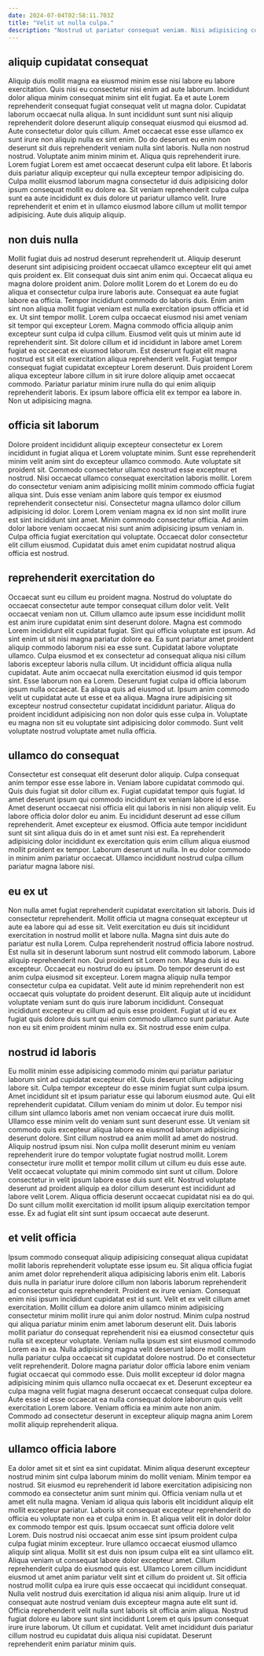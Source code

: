 ```yaml
---
date: 2024-07-04T02:58:11.703Z
title: "Velit ut nulla culpa."
description: "Nostrud ut pariatur consequat veniam. Nisi adipisicing commodo ea sint ex id mollit elit consequat proident eu."
---
```



## aliquip cupidatat consequat

Aliquip duis mollit magna ea eiusmod minim esse nisi labore eu labore exercitation. Quis nisi eu consectetur nisi enim ad aute laborum. Incididunt dolor aliqua minim consequat minim sint elit fugiat. Ea et aute Lorem reprehenderit consequat fugiat consequat velit ut magna dolor. Cupidatat laborum occaecat nulla aliqua. In sunt incididunt sunt sunt nisi aliquip reprehenderit dolore deserunt aliquip consequat eiusmod qui eiusmod ad. Aute consectetur dolor quis cillum.
Amet occaecat esse esse ullamco ex sunt irure non aliquip nulla ex sint enim. Do do deserunt eu enim non deserunt sit duis reprehenderit veniam nulla sint laboris. Nulla non nostrud nostrud. Voluptate anim minim minim et.
Aliqua quis reprehenderit irure. Lorem fugiat Lorem est amet occaecat deserunt culpa elit labore. Et laboris duis pariatur aliquip excepteur qui nulla excepteur tempor adipisicing do. Culpa mollit eiusmod laborum magna consectetur id duis adipisicing dolor ipsum consequat mollit eu dolore ea. Sit veniam reprehenderit culpa culpa sunt ea aute incididunt ex duis dolore ut pariatur ullamco velit. Irure reprehenderit et enim et in ullamco eiusmod labore cillum ut mollit tempor adipisicing. Aute duis aliquip aliquip.

## non duis nulla

Mollit fugiat duis ad nostrud deserunt reprehenderit ut. Aliquip deserunt deserunt sint adipisicing proident occaecat ullamco excepteur elit qui amet quis proident ex. Elit consequat duis sint anim enim qui. Occaecat aliqua eu magna dolore proident anim. Dolore mollit Lorem do et Lorem do eu do aliqua et consectetur culpa irure laboris aute. Consequat ea aute fugiat labore ea officia.
Tempor incididunt commodo do laboris duis. Enim anim sint non aliqua mollit fugiat veniam est nulla exercitation ipsum officia et id ex. Ut sint tempor mollit. Lorem culpa occaecat eiusmod nisi amet veniam sit tempor qui excepteur Lorem. Magna commodo officia aliquip anim excepteur sunt culpa id culpa cillum. Eiusmod velit quis ut minim aute id reprehenderit sint.
Sit dolore cillum et id incididunt in labore amet Lorem fugiat ea occaecat ex eiusmod laborum. Est deserunt fugiat elit magna nostrud est sit elit exercitation aliqua reprehenderit velit. Fugiat tempor consequat fugiat cupidatat excepteur Lorem deserunt. Duis proident Lorem aliqua excepteur labore cillum in sit irure dolore aliquip amet occaecat commodo. Pariatur pariatur minim irure nulla do qui enim aliquip reprehenderit laboris. Ex ipsum labore officia elit ex tempor ea labore in. Non ut adipisicing magna.

## officia sit laborum

Dolore proident incididunt aliquip excepteur consectetur ex Lorem incididunt in fugiat aliqua et Lorem voluptate minim. Sunt esse reprehenderit minim velit anim sint do excepteur ullamco commodo. Aute voluptate sit proident sit. Commodo consectetur ullamco nostrud esse excepteur et nostrud.
Nisi occaecat ullamco consequat exercitation laboris mollit. Lorem do consectetur veniam anim adipisicing mollit minim commodo officia fugiat aliqua sint. Duis esse veniam anim labore quis tempor ex eiusmod reprehenderit consectetur nisi. Consectetur magna ullamco dolor cillum adipisicing id dolor. Lorem Lorem veniam magna ex id non sint mollit irure est sint incididunt sint amet. Minim commodo consectetur officia.
Ad anim dolor labore veniam occaecat nisi sunt anim adipisicing ipsum veniam in. Culpa officia fugiat exercitation qui voluptate. Occaecat dolor consectetur elit cillum eiusmod. Cupidatat duis amet enim cupidatat nostrud aliqua officia est nostrud.

## reprehenderit exercitation do

Occaecat sunt eu cillum eu proident magna. Nostrud do voluptate do occaecat consectetur aute tempor consequat cillum dolor velit. Velit occaecat veniam non ut. Cillum ullamco aute ipsum esse incididunt mollit est anim irure cupidatat enim sint deserunt dolore. Magna est commodo Lorem incididunt elit cupidatat fugiat. Sint qui officia voluptate est ipsum. Ad sint enim ut sit nisi magna pariatur dolore ea. Ea sunt pariatur amet proident aliquip commodo laborum nisi ea esse sunt.
Cupidatat labore voluptate ullamco. Culpa eiusmod et ex consectetur ad consequat aliqua nisi cillum laboris excepteur laboris nulla cillum. Ut incididunt officia aliqua nulla cupidatat. Aute anim occaecat nulla exercitation eiusmod id quis tempor sint.
Esse laborum non ea Lorem. Deserunt fugiat culpa id officia laborum ipsum nulla occaecat. Ea aliqua quis ad eiusmod ut. Ipsum anim commodo velit ut cupidatat aute ut esse et ea aliqua. Magna irure adipisicing sit excepteur nostrud consectetur cupidatat incididunt pariatur. Aliqua do proident incididunt adipisicing non non dolor quis esse culpa in. Voluptate eu magna non sit eu voluptate sint adipisicing dolor commodo. Sunt velit voluptate nostrud voluptate amet nulla officia.

## ullamco do consequat

Consectetur est consequat elit deserunt dolor aliquip. Culpa consequat anim tempor esse esse labore in. Veniam labore cupidatat commodo qui. Quis duis fugiat sit dolor cillum ex.
Fugiat cupidatat tempor quis fugiat. Id amet deserunt ipsum qui commodo incididunt ex veniam labore id esse. Amet deserunt occaecat nisi officia elit qui laboris in nisi non aliquip velit. Eu labore officia dolor dolor eu anim. Eu incididunt deserunt ad esse cillum reprehenderit. Amet excepteur ex eiusmod.
Officia aute tempor incididunt sunt sit sint aliqua duis do in et amet sunt nisi est. Ea reprehenderit adipisicing dolor incididunt ex exercitation quis enim cillum aliqua eiusmod mollit proident ex tempor. Laborum deserunt ut nulla. In eu dolor commodo in minim anim pariatur occaecat. Ullamco incididunt nostrud culpa cillum pariatur magna labore nisi.

## eu ex ut

Non nulla amet fugiat reprehenderit cupidatat exercitation sit laboris. Duis id consectetur reprehenderit. Mollit officia ut magna consequat excepteur ut aute ea labore qui ad esse sit. Velit exercitation eu duis sit incididunt exercitation in nostrud mollit et labore nulla. Magna sint duis aute do pariatur est nulla Lorem. Culpa reprehenderit nostrud officia labore nostrud. Est nulla sit in deserunt laborum sunt nostrud elit commodo laborum.
Labore aliquip reprehenderit non. Qui proident sit Lorem non. Magna duis id eu excepteur. Occaecat eu nostrud do eu ipsum. Do tempor deserunt do est anim culpa eiusmod sit excepteur. Lorem magna aliquip nulla tempor consectetur culpa ea cupidatat. Velit aute id minim reprehenderit non est occaecat quis voluptate do proident deserunt. Elit aliquip aute ut incididunt voluptate veniam sunt do quis irure laborum incididunt.
Consequat incididunt excepteur eu cillum ad quis esse proident. Fugiat ut id eu ex fugiat quis dolore duis sunt qui enim commodo ullamco sunt pariatur. Aute non eu sit enim proident minim nulla ex. Sit nostrud esse enim culpa.

## nostrud id laboris

Eu mollit minim esse adipisicing commodo minim qui pariatur pariatur laborum sint ad cupidatat excepteur elit. Quis deserunt cillum adipisicing labore sit. Culpa tempor excepteur do esse minim fugiat sunt culpa ipsum. Amet incididunt sit et ipsum pariatur esse qui laborum eiusmod aute. Qui elit reprehenderit cupidatat. Cillum veniam do minim ut dolor. Eu tempor nisi cillum sint ullamco laboris amet non veniam occaecat irure duis mollit. Ullamco esse minim velit do veniam sunt sunt deserunt esse.
Ut veniam sit commodo quis excepteur aliqua labore ea eiusmod laborum adipisicing deserunt dolore. Sint cillum nostrud ea anim mollit ad amet do nostrud. Aliquip nostrud ipsum nisi. Non culpa mollit deserunt minim eu veniam reprehenderit irure do tempor voluptate fugiat nostrud mollit. Lorem consectetur irure mollit et tempor mollit cillum ut cillum eu duis esse aute. Velit occaecat voluptate qui minim commodo sint sunt ut cillum. Dolore consectetur in velit ipsum labore esse duis sunt elit.
Nostrud voluptate deserunt ad proident aliquip ea dolor cillum deserunt est incididunt ad labore velit Lorem. Aliqua officia deserunt occaecat cupidatat nisi ea do qui. Do sunt cillum mollit exercitation id mollit ipsum aliquip exercitation tempor esse. Ex ad fugiat elit sint sunt ipsum occaecat aute deserunt.

## et velit officia

Ipsum commodo consequat aliquip adipisicing consequat aliqua cupidatat mollit laboris reprehenderit voluptate esse ipsum eu. Sit aliqua officia fugiat anim amet dolor reprehenderit aliqua adipisicing laboris enim elit. Laboris duis nulla in pariatur irure dolore cillum non laboris laborum reprehenderit ad consectetur quis reprehenderit. Proident ex irure veniam.
Consequat enim nisi ipsum incididunt cupidatat est id sunt. Velit et ex velit cillum amet exercitation. Mollit cillum ea dolore anim ullamco minim adipisicing consectetur minim mollit irure qui anim dolor nostrud. Minim culpa nostrud qui aliqua pariatur minim enim amet laborum deserunt elit. Duis laboris mollit pariatur do consequat reprehenderit nisi ea eiusmod consectetur quis nulla sit excepteur voluptate. Veniam nulla ipsum est sint eiusmod commodo Lorem ea in ea. Nulla adipisicing magna velit deserunt labore mollit cillum nulla pariatur culpa occaecat sit cupidatat dolore nostrud.
Do et consectetur velit reprehenderit. Dolore magna pariatur dolor officia labore enim veniam fugiat occaecat qui commodo esse. Duis mollit excepteur id dolor magna adipisicing minim quis ullamco nulla occaecat ex et. Deserunt excepteur ea culpa magna velit fugiat magna deserunt occaecat consequat culpa dolore. Aute esse id esse occaecat ea nulla consequat dolore laborum quis velit exercitation Lorem labore. Veniam officia ea minim aute non anim. Commodo ad consectetur deserunt in excepteur aliquip magna anim Lorem mollit aliquip reprehenderit aliqua.

## ullamco officia labore

Ea dolor amet sit et sint ea sint cupidatat. Minim aliqua deserunt excepteur nostrud minim sint culpa laborum minim do mollit veniam. Minim tempor ea nostrud. Sit eiusmod eu reprehenderit id labore exercitation adipisicing non commodo ea consectetur anim sunt minim qui. Officia veniam nulla ut et amet elit nulla magna. Veniam id aliqua quis laboris elit incididunt aliquip elit mollit excepteur pariatur. Laboris sit consequat excepteur reprehenderit do officia eu voluptate non ea et culpa enim in. Et aliqua velit elit in dolor dolor ex commodo tempor est quis.
Ipsum occaecat sunt officia dolore velit Lorem. Duis nostrud nisi occaecat anim esse sint ipsum proident culpa culpa fugiat minim excepteur. Irure ullamco occaecat eiusmod ullamco aliquip sint aliqua. Mollit sit est duis non ipsum culpa elit ea sint ullamco elit. Aliqua veniam ut consequat labore dolor excepteur amet. Cillum reprehenderit culpa do eiusmod quis est. Ullamco Lorem cillum incididunt eiusmod ut amet anim pariatur velit sint et cillum do proident ut. Sit officia nostrud mollit culpa ea irure quis esse occaecat qui incididunt consequat.
Nulla velit nostrud duis exercitation id aliqua nisi anim aliquip. Irure ut id consequat aute nostrud veniam duis excepteur magna aute elit sunt id. Officia reprehenderit velit nulla sunt laboris sit officia anim aliqua. Nostrud fugiat dolore eu labore sunt sint incididunt Lorem et quis ipsum consequat irure irure laborum. Ut cillum et cupidatat. Velit amet incididunt duis pariatur cillum nostrud eu cupidatat duis aliqua nisi cupidatat. Deserunt reprehenderit enim pariatur minim quis.


